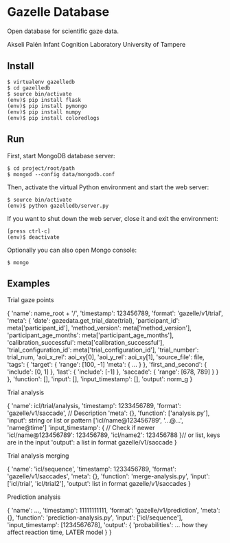 # Gazelle Database

Open database for scientific gaze data.

Akseli Palén
Infant Cognition Laboratory
University of Tampere

## Install

    $ virtualenv gazelledb
    $ cd gazelledb
    $ source bin/activate
    (env)$ pip install flask
    (env)$ pip install pymongo
    (env)$ pip install numpy
    (env)$ pip install coloredlogs

## Run

First, start MongoDB database server:

    $ cd project/root/path
    $ mongod --config data/mongodb.conf

Then, activate the virtual Python environment and start the web server:

    $ source bin/activate
    (env)$ python gazelledb/server.py

If you want to shut down the web server, close it and exit the environment:

    [press ctrl-c]
    (env)$ deactivate

Optionally you can also open Mongo console:

    $ mongo

## Examples

Trial gaze points

{
    'name': name_root + '/',
    'timestamp': 123456789,
    'format': 'gazelle/v1/trial',
    'meta': {
        'date': gazedata.get_trial_date(trial),
        'participant_id': meta['participant_id'],
        'method_version': meta['method_version'],
        'participant_age_months': meta['participant_age_months'],
        'calibration_successful': meta['calibration_successful'],
        'trial_configuration_id': meta['trial_configuration_id'],
        'trial_number': trial_num,
        'aoi_x_rel': aoi_xy[0],
        'aoi_y_rel': aoi_xy[1],
        'source_file': file,
        'tags': {
            'target': {
                'range': [100, -1]
                'meta': {
                    ...
                }
            },
            'first_and_second': {
                'include': [0, 1]
            },
            'last': {
                'include': [-1]
            },
            'saccade': {
                'range': [678, 789]
            }
        }
    },
    'function': [],
    'input': [],
    'input_timestamp': [],
    'output': norm_g
}

Trial analysis

{
    'name': icl/trial/analysis,
    'timestamp': 1233456789,
    'format': 'gazelle/v1/saccade', // Description
    'meta': {},
    'function': ['analysis.py'],
    'input': string or list or pattern
        ['icl/name@123456789', '...@...', 'name@time']
    'input_timestamp': { // Check if newer
        'icl/name@123456789': 123456789,
        'icl/name2': 123456788
    }// or list, keys are in the input
    'output': a list in format gazelle/v1/saccade
}

Trial analysis merging

{
    'name': 'icl/sequence',
    'timestamp': 1233456789,
    'format': 'gazelle/v1/saccades',
    'meta': {},
    'function': 'merge-analysis.py',
    'input': ['icl/trial', 'icl/trial2'],
    'output': list in format gazelle/v1/saccades
}

Prediction analysis

{
    'name': ...,
    'timestamp': 11111111111,
    'format': 'gazelle/v1/prediction',
    'meta': {},
    'function': 'prediction-analysis.py',
    'input': ['icl/sequence'],
    'input_timestamp': [1234567678],
    'output': {
        'probabilities': ... how they affect reaction time, LATER model
    }
}
